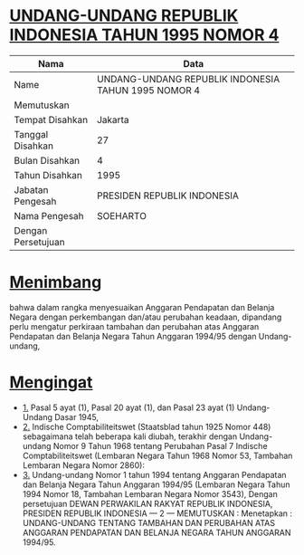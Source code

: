 # [UNDANG-UNDANG REPUBLIK INDONESIA TAHUN 1995 NOMOR 4](http://example.org/legal/document/uu/1995/4)

| Nama | Data |
| ------ | ----- |
|Name|UNDANG-UNDANG REPUBLIK INDONESIA TAHUN 1995 NOMOR 4|
|Memutuskan||
|Tempat Disahkan|Jakarta|
|Tanggal Disahkan|27|
|Bulan Disahkan|4|
|Tahun Disahkan|1995|
|Jabatan Pengesah|PRESIDEN REPUBLIK INDONESIA|
|Nama Pengesah|SOEHARTO|
|Dengan Persetujuan||
# [Menimbang](http://example.org/legal/document/uu/1995/4/menimbang)
bahwa dalam rangka menyesuaikan Anggaran Pendapatan dan Belanja Negara dengan perkembangan dan/atau perubahan keadaan, dipandang perlu mengatur perkiraan tambahan dan perubahan atas Anggaran Pendapatan dan Belanja Negara Tahun Anggaran 1994/95 dengan Undang-undang,
# [Mengingat](http://example.org/legal/document/uu/1995/4/mengingat)

* [1.](http://example.org/legal/document/uu/1995/4/mengingat/point/0001) Pasal 5 ayat (1), Pasal 20 ayat (1), dan Pasal 23 ayat (1) Undang-Undang Dasar 1945,
* [2.](http://example.org/legal/document/uu/1995/4/mengingat/point/0002) Indische Comptabiliteitswet (Staatsblad tahun 1925 Nomor 448) sebagaimana telah beberapa kali diubah, terakhir dengan Undang-undang Nomor 9 Tahun 1968 tentang Perubahan Pasal 7 Indische Comptabiliteitswet (Lembaran Negara Tahun 1968 Nomor 53, Tambahan Lembaran Negara Nomor 2860):
* [3.](http://example.org/legal/document/uu/1995/4/mengingat/point/0003) Undang-undang Nomor 1 tahun 1994 tentang Anggaran Pendapatan dan Belanja Negara Tahun Anggaran 1994/95 (Lembaran Negara Tahun 1994 Nomor 18, Tambahan Lembaran Negara Nomor 3543), Dengan persetujuan DEWAN PERWAKILAN RAKYAT REPUBLIK INDONESIA, PRESIDEN REPUBLIK INDONESIA — 2 — MEMUTUSKAN : Menetapkan : UNDANG-UNDANG TENTANG TAMBAHAN DAN PERUBAHAN ATAS ANGGARAN PENDAPATAN DAN BELANJA NEGARA TAHUN ANGGARAN 1994/95.